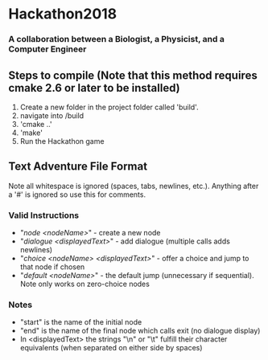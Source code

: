 # Hackathon2018
### A collaboration between a Biologist, a Physicist, and a Computer Engineer

## Steps to compile (Note that this method requires cmake 2.6 or later to be installed)
1. Create a new folder in the project folder called 'build'.
2. navigate into /build
3. 'cmake ..'
4. 'make'
5. Run the Hackathon game


## Text Adventure File Format
Note all whitespace is ignored (spaces, tabs, newlines, etc.). Anything after a '#' is ignored so use this for comments.

### Valid Instructions
- "*node &lt;nodeName&gt;*"			-	create a new node
- "*dialogue &lt;displayedText&gt;*"			-	add dialogue (multiple calls adds newlines)
- "*choice &lt;nodeName&gt; &lt;displayedText&gt;*"	-	offer a choice and jump to that node if chosen
- "*default &lt;nodeName&gt;*"		-	the default jump (unnecessary if sequential). Note only works on zero-choice nodes

### Notes
- "start" is the name of the initial node
- "end" is the name of the final node which calls exit (no dialogue display)
- In &lt;displayedText&gt; the strings "\n" or "\t" fulfill their character equivalents (when separated on either side by spaces)
